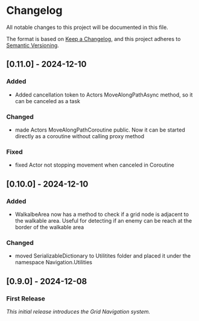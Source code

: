 # Changelog

All notable changes to this project will be documented in this file.

The format is based on [Keep a Changelog](https://keepachangelog.com/en/1.1.0/),
and this project adheres to [Semantic Versioning](https://semver.org/spec/v2.0.0.html).

## [0.11.0]  - 2024-12-10
### Added
-  Added cancellation token to Actors MoveAlongPathAsync method, so it can be canceled as a task

### Changed
- made Actors MoveAlongPathCoroutine public. Now it can be started directly as a coroutine without calling proxy method 

### Fixed
- fixed Actor not stopping movement when canceled in Coroutine

## [0.10.0] - 2024-12-10
### Added
-  WalkalbeArea now has a method to check if a grid node is adjacent to the walkable area. Useful for detecting if an enemy can be reach at the border of the walkable area

### Changed
- moved SerializableDictionary to Utilitites folder and placed it under the namespace Navigation.Utilities

## [0.9.0] - 2024-12-08
### First Release

*This initial release introduces the Grid Navigation system.*